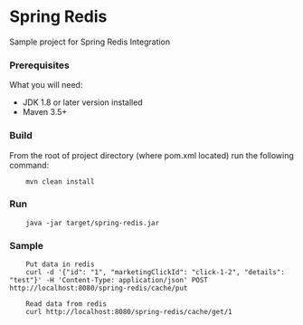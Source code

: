 # Spring Redis

Sample project for Spring Redis Integration

### Prerequisites 
What you will need:
 - JDK 1.8 or later version installed
 - Maven 3.5+
   
### Build
 From the root of project directory (where pom.xml located) run the following command:
 	
 		mvn clean install      

### Run
 		java -jar target/spring-redis.jar
 			

### Sample
        Put data in redis
        curl -d '{"id": "1", "marketingClickId": "click-1-2", "details": "test"}' -H 'Content-Type: application/json' POST http://localhost:8080/spring-redis/cache/put
        
        Read data from redis
        curl http://localhost:8080/spring-redis/cache/get/1
        

